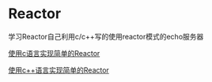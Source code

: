 # Reactor
学习Reactor自己利用c/c++写的使用reactor模式的echo服务器

[使用c语言实现简单的Reactor](https://blog.csdn.net/weixin_43468441/article/details/93775965)

[使用c++语言实现简单的Reactor](https://blog.csdn.net/weixin_43468441/article/details/93783243)

